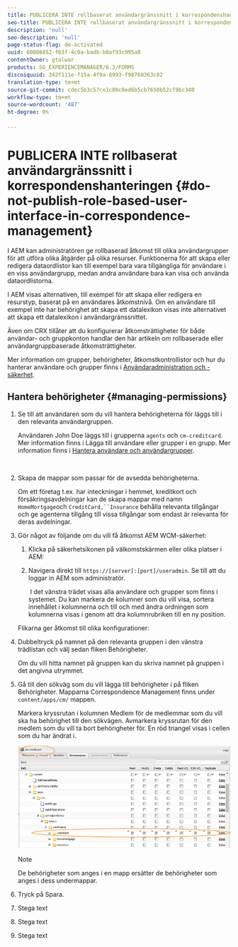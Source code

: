 ```yaml
---
title: PUBLICERA INTE rollbaserat användargränssnitt i korrespondenshanteringen
seo-title: PUBLICERA INTE rollbaserat användargränssnitt i korrespondenshanteringen
description: 'null'
seo-description: 'null'
page-status-flag: de-activated
uuid: 60808852-f63f-4c0a-badb-b0af93c995a8
contentOwner: gtalwar
products: SG_EXPERIENCEMANAGER/6.3/FORMS
discoiquuid: 342f111e-f15a-4f9a-8993-f90760363c02
translation-type: tm+mt
source-git-commit: cdec5b3c57ce1c80c0ed6b5cb7650b52cf9bc340
workflow-type: tm+mt
source-wordcount: '487'
ht-degree: 0%

---
```



# PUBLICERA INTE rollbaserat användargränssnitt i korrespondenshanteringen {#do-not-publish-role-based-user-interface-in-correspondence-management}

I AEM kan administratören ge rollbaserad åtkomst till olika användargrupper för att utföra olika åtgärder på olika resurser. Funktionerna för att skapa eller redigera dataordlistor kan till exempel bara vara tillgängliga för användare i en viss användargrupp, medan andra användare bara kan visa och använda dataordlistorna.

I AEM visas alternativen, till exempel för att skapa eller redigera en resurstyp, baserat på en användares åtkomstnivå. Om en användare till exempel inte har behörighet att skapa ett datalexikon visas inte alternativet att skapa ett datalexikon i användargränssnittet.

Även om CRX tillåter att du konfigurerar åtkomsträttigheter för både användar- och gruppkonton handlar den här artikeln om rollbaserade eller användargruppbaserade åtkomsträttigheter.

Mer information om grupper, behörigheter, åtkomstkontrollistor och hur du hanterar användare och grupper finns i [Användaradministration och -säkerhet](/help/sites-administering/security.md).

## Hantera behörigheter {#managing-permissions}

1. Se till att användaren som du vill hantera behörigheterna för läggs till i den relevanta användargruppen.

   Användaren John Doe läggs till i grupperna `agents` och `cm-creditcard`. Mer information finns i Lägga till användare eller grupper i en grupp. Mer information finns i [Hantera användare och användargrupper](/help/communities/users.md).

   ![]()

1. Skapa de mappar som passar för de avsedda behörigheterna.

   Om ett företag t.ex. har inteckningar i hemmet, kreditkort och försäkringsavdelningar kan de skapa mappar med namn `HomeMortgage`och `CreditCard,``Insurance` behålla relevanta tillgångar och ge agenterna tillgång till vissa tillgångar som endast är relevanta för deras avdelningar.

1. Gör något av följande om du vill få åtkomst AEM WCM-säkerhet:

   1. Klicka på säkerhetsikonen på välkomstskärmen eller olika platser i AEM:

   1. Navigera direkt till `https://[server]:[port]/useradmin`. Se till att du loggar in AEM som administratör.

      ![]()
   I det vänstra trädet visas alla användare och grupper som finns i systemet. Du kan markera de kolumner som du vill visa, sortera innehållet i kolumnerna och till och med ändra ordningen som kolumnerna visas i genom att dra kolumnrubriken till en ny position.

   Flikarna ger åtkomst till olika konfigurationer:

1. Dubbeltryck på namnet på den relevanta gruppen i den vänstra trädlistan och välj sedan fliken Behörigheter.

   Om du vill hitta namnet på gruppen kan du skriva namnet på gruppen i det angivna utrymmet.

1. Gå till den sökväg som du vill lägga till behörigheter i på fliken Behörigheter. Mapparna Correspondence Management finns under `content/apps/cm/` mappen.

   Markera kryssrutan i kolumnen Medlem för de medlemmar som du vill ska ha behörighet till den sökvägen. Avmarkera kryssrutan för den medlem som du vill ta bort behörigheter för. En röd triangel visas i cellen som du har ändrat i.

   ![useradmin-creditcard](assets/useradmin-creditcard.png)

   >[!NOTE]
   >
   >De behörigheter som anges i en mapp ersätter de behörigheter som anges i dess undermappar.

1. Tryck på Spara.
1. Stega text
1. Stega text
1. Stega text

